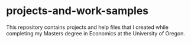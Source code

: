 # projects-and-work-samples

This repository contains projects and help files that I created while completing my Masters degree in Economics at the University of Oregon.
